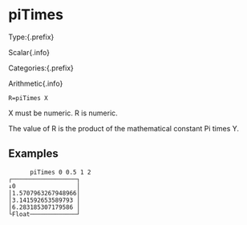 # piTimes

Type:{.prefix}

Scalar{.info}

Categories:{.prefix}

Arithmetic{.info}

~~~
R=piTimes X
~~~

X must be numeric. R is numeric.

The value of R is the product of the mathematical constant Pi times Y.

## Examples

~~~
      piTimes 0 0.5 1 2
┌──────────────────┐
↓0                 │
│1.5707963267948966│
│3.141592653589793 │
│6.283185307179586 │
└Float─────────────┘
~~~

